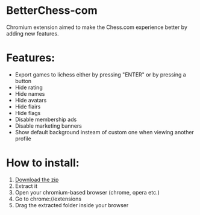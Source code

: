 # BetterChess-com
Chromium extension aimed to make the Chess.com experience better by adding new features. 


# Features:
  - Export games to lichess either by pressing "ENTER" or by pressing a button
  - Hide rating
  - Hide names
  - Hide avatars
  - Hide flairs
  - Hide flags
  - Disable membership ads
  - Disable marketing banners
  - Show default background insteam of custom one when viewing another profile
  
  
  # How to install:
1. [Download the zip](https://github.com/02-t/BetterChess-com/releases)
2. Extract it
3. Open your chromium-based browser (chrome, opera etc.)
4. Go to chrome://extensions
5. Drag the extracted folder inside your browser
